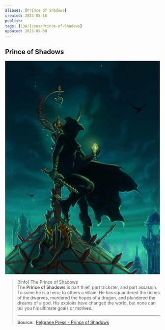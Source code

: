 ```yaml
---
aliases: [Prince of Shadows]
created: 2023-05-18
publish: 
tags: [13A/Icons/Prince-of-Shadows]
updated: 2023-05-30
---
```


## Prince of Shadows

![Prince of Shadows|300](Compendium/13A/Icons/Prince-of-Shadows-image-1.jpg)

>[!info] The Prince of Shadows  
> The **Prince of Shadows** is part thief, part trickster, and part assassin. To some he is a hero; to others a villain. He has squandered the riches of the dwarves, murdered the hopes of a dragon, and plundered the dreams of a god. His exploits have changed the world, but none can tell you his ultimate goals or motives.
>
> ---
> 
> **Source**:: [Pelgrane Press - Prince of Shadows](https://pelgranepress.com/2012/08/08/behind-the-illustration-the-prince-of-shadows/)
